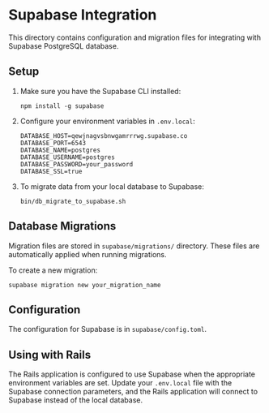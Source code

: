# Supabase Integration

This directory contains configuration and migration files for integrating with Supabase PostgreSQL database.

## Setup

1. Make sure you have the Supabase CLI installed:
   ```
   npm install -g supabase
   ```

2. Configure your environment variables in `.env.local`:
   ```
   DATABASE_HOST=qewjnagvsbnwgamrrrwg.supabase.co
   DATABASE_PORT=6543
   DATABASE_NAME=postgres
   DATABASE_USERNAME=postgres
   DATABASE_PASSWORD=your_password
   DATABASE_SSL=true
   ```

3. To migrate data from your local database to Supabase:
   ```
   bin/db_migrate_to_supabase.sh
   ```

## Database Migrations

Migration files are stored in `supabase/migrations/` directory. These files are automatically applied when running migrations.

To create a new migration:
```
supabase migration new your_migration_name
```

## Configuration

The configuration for Supabase is in `supabase/config.toml`.

## Using with Rails

The Rails application is configured to use Supabase when the appropriate environment variables are set. Update your `.env.local` file with the Supabase connection parameters, and the Rails application will connect to Supabase instead of the local database.